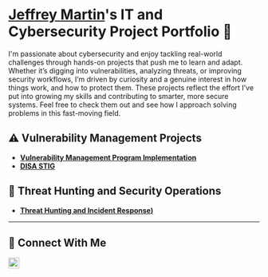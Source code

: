 # <a href="https://www.linkedin.com/in/jgm00/">Jeffrey Martin</a>'s IT and Cybersecurity Project Portfolio 🔐

I'm passionate about cybersecurity and enjoy tackling real-world challenges through hands-on projects that push me to learn and adapt. Whether it’s digging into vulnerabilities, analyzing threats, or improving security workflows, I’m driven by curiosity and a genuine interest in how things work, and how to protect them. These projects reflect the effort I’ve put into growing my skills and contributing to smarter, more secure systems. Feel free to check them out and see how I approach solving problems in this fast-moving field.


## ⚠️ Vulnerability Management Projects

- **[Vulnerability Management Program Implementation](https://github.com/Jeffreygmartin/Vulnerability-Management-Program)**
- **[DISA STIG](https://github.com/Jeffreygmartin/Vulnerability-Management-Program)**
## 🚨 Threat Hunting and Security Operations

- **[Threat Hunting and Incident Response)](https://medium.com/@jeffreygmartin2000)**

<hr/>

## 🤳 Connect With Me
[<img align="left" alt="___________ | LinkedIn" width="22px" src="https://cdn.jsdelivr.net/npm/simple-icons@v3/icons/linkedin.svg" />][linkedin]

[linkedin]: https://linkedin.com/in/jgm00
<!--
<img width="35" alt="image" src="https://github.com/user-attachments/assets/2f41c7cd-5ea8-4475-b451-a37161b6c3fb"> 
<img width="35" alt="image" src="https://github.com/user-attachments/assets/77649969-9910-4994-8b96-74a116cfb2a8">
-->
